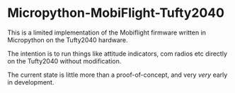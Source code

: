 # Micropython-MobiFlight-Tufty2040
This is a limited implementation of the Mobiflight firmware written in Micropython on the Tufty2040 hardware.

The intention is to run things like attitude indicators, com radios etc directly on the Tufty2040 without modification.

The current state is little more than a proof-of-concept, and very *very* early in development.
